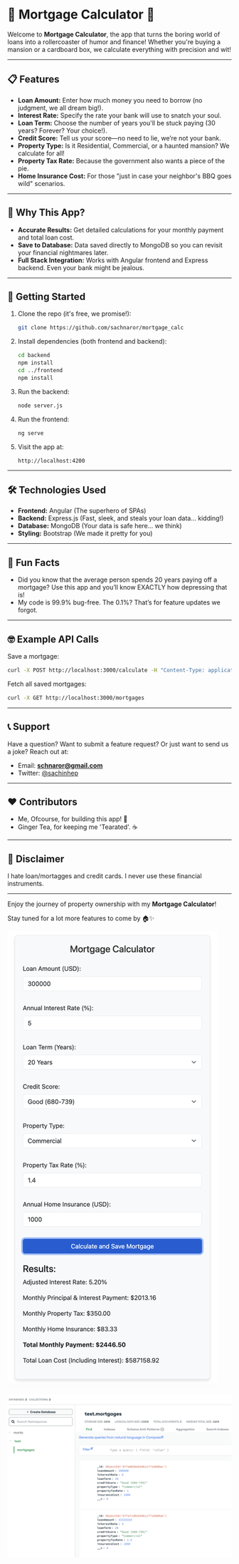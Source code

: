 
# 🏡 Mortgage Calculator 🏦

Welcome to **Mortgage  Calculator**, the app that turns the boring world of loans into a rollercoaster of humor and finance! Whether you're buying a mansion or a cardboard box, we calculate everything with precision and wit!

---

## 📋 Features

- **Loan Amount:** Enter how much money you need to borrow (no judgment, we all dream big!).
- **Interest Rate:** Specify the rate your bank will use to snatch your soul.
- **Loan Term:** Choose the number of years you'll be stuck paying (30 years? Forever? Your choice!).
- **Credit Score:** Tell us your score—no need to lie, we’re not your bank.
- **Property Type:** Is it Residential, Commercial, or a haunted mansion? We calculate for all!
- **Property Tax Rate:** Because the government also wants a piece of the pie.
- **Home Insurance Cost:** For those "just in case your neighbor's BBQ goes wild" scenarios.

---

## 🎉 Why This App?

- **Accurate Results:** Get detailed calculations for your monthly payment and total loan cost.
- **Save to Database:** Data saved directly to MongoDB so you can revisit your financial nightmares later.
- **Full Stack Integration:** Works with Angular frontend and Express backend. Even your bank might be jealous.

---

## 🚀 Getting Started

1. Clone the repo (it's free, we promise!):
   ```bash
   git clone https://github.com/sachnaror/mortgage_calc
   ```

2. Install dependencies (both frontend and backend):
   ```bash
   cd backend
   npm install
   cd ../frontend
   npm install
   ```

3. Run the backend:
   ```bash
   node server.js
   ```

4. Run the frontend:
   ```bash
   ng serve
   ```

5. Visit the app at:
   ```
   http://localhost:4200
   ```

---

## 🛠️ Technologies Used

- **Frontend:** Angular (The superhero of SPAs)
- **Backend:** Express.js (Fast, sleek, and steals your loan data... kidding!)
- **Database:** MongoDB (Your data is safe here... we think)
- **Styling:** Bootstrap (We made it pretty for you)

---

## 🤣 Fun Facts

- Did you know that the average person spends 20 years paying off a mortgage? Use this app and you’ll know EXACTLY how depressing that is!
- My code is 99.9% bug-free. The 0.1%? That’s for feature updates we forgot.

---

## 🤓 Example API Calls

Save a mortgage:
```bash
curl -X POST http://localhost:3000/calculate -H "Content-Type: application/json" -d '{"loanAmount":200000,"interestRate":5,"loanTerm":30,"creditScore":"Excellent","propertyType":"Residential","propertyTaxRate":1.2,"insuranceCost":500}'
```

Fetch all saved mortgages:
```bash
curl -X GET http://localhost:3000/mortgages
```

---

## 📞 Support

Have a question? Want to submit a feature request? Or just want to send us a joke? Reach out at:
- Email: **schnaror@gmail.com**
- Twitter: [@sachinhep](https://twitter.com/sachinhep)

---

## ❤️ Contributors

- Me, Ofcourse, for building this app! 🎉
- Ginger Tea, for keeping me 'Tearated'. ☕

---

## 🚧 Disclaimer

I hate loan/mortagges and credit cards. I never use these financial instruments.

---

Enjoy the journey of property ownership with my **Mortgage Calculator**!

Stay tuned for a lot more features to come by  🏠✨


![alt text](image.png)

![alt text](image-1.png)
